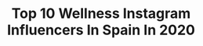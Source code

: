 ---
title: Top 10 Wellness Instagram Influencers In Spain In 2020
description: >-
  Find top wellness Instagram influencers in Spain in 2020. Most popular hashtags: #nutricion #love #madrid #saludmental.
platform: Instagram
profiles:
  - username: "carlasanchez.well"
    fullname: >-
      Carla Sánchez
    location: "Spain"
    followers: 17966
    engagement: 263
    commentsToLikes: 0.068519
    id: ck5qegbpa0ckr0i11oqp6dldh
    verified: false
    hashtags: "#familia, #greece, #martasmoreno, #madrid"
  - username: "anne_cathrine_fit"
    fullname: >-
      𝑨𝒏𝒏𝒆-𝑪𝒂𝒕𝒉𝒓𝒊𝒏𝒆 𝑾
    location: "Spain"
    followers: 54658
    engagement: 171
    commentsToLikes: 0.027525
    id: ck5hna4pvngdy0i11z6xcjxbh
    verified: false
    hashtags: "#frontline, #nikeair, #fitgoals, #happymood"
  - username: "lapaulettefitness"
    fullname: >-
      Maria Paulette IFBB PRO® 🇪🇸
    location: "Spain"
    followers: 252203
    engagement: 106
    commentsToLikes: 0.141258
    id: ck5zm3sodluej0i143g7waslm
    verified: false
    hashtags: "#legworkout, #diva, #extensiones, #rollergirl"
  - username: "rube_13"
    fullname: >-
      Rubén García
    location: "Spain"
    followers: 31239
    engagement: 160
    commentsToLikes: 0.028082
    id: ck6ucdngsezmj0j71ev8ucu2j
    verified: false
    hashtags: "#aniversario4minds, #daniboom, #tallerh, #wellnesscorporativo"
  - username: "marcefitness"
    fullname: >-
      RUTINAS RECETAS Y NUTRICION
    location: "Spain"
    followers: 289589
    engagement: 126
    commentsToLikes: 0.241238
    id: ck5cj8v8fu88w0i11sa24v86p
    verified: false
    hashtags: "#juntossomosmas, #estyourgreens, #musculo, #rutina"
  - username: "blogdewellness"
    fullname: >-
      Yael Kritzer | Nutricionista
    location: "Spain"
    followers: 35079
    engagement: 110
    commentsToLikes: 0.068053
    id: ck6ugmixf3wn10j71qeb68s3a
    verified: false
    hashtags: "#cuarentena, #covid, #sustentable, #culturadedieta"
  - username: "paulasblue"
    fullname: >-
      P a u l a ☽  Holistic Coach
    location: "Spain"
    followers: 2350
    engagement: 1053
    commentsToLikes: 0.077121
    id: ck55q0a72bsk30i11ezw85qgh
    verified: false
    hashtags: "#iamfree, #tenerifereviews, #zerowastecanarias, #ipadart"
  - username: "alicia.landivar"
    fullname: >-
      Alicia M. Landivar
    location: "Spain"
    followers: 42930
    engagement: 183
    commentsToLikes: 0.026838
    id: ck13d15ox353b0i19xhx3ve1t
    verified: false
    hashtags: "#puertorico, #bsas, #reflexion, #seguiradelante"
  - username: "mad.leineblog"
    fullname: >-
      M∀D.L∃INE
    location: "Spain"
    followers: 6882
    engagement: 1945
    commentsToLikes: 0.116824
    id: ck6ttzokjdh6x0j71j3d7vowv
    verified: false
    hashtags: "#crueltyfree, #norahjones, #hawaiianquilt, #ethicaltime"
  - username: "eliafernandezartist"
    fullname: >-
      Elia Fernandez
    location: "Spain"
    followers: 38895
    engagement: 568
    commentsToLikes: 0.056430
    id: ck15ucp61midw0i197itwa2j7
    verified: false
    hashtags: "#grafittiwall, #quarentinelife, #stayathome, #arcomadrid2020"
---
